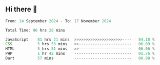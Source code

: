 ## Hi there 👋
<!--START_SECTION:Muni-->

```Javascript
From: 14 September 2024 - To: 17 November 2024

Total Time: 96 hrs 28 mins

JavaScript    81 hrs 21 mins  >>>>>>>>>>>>>>>>>>>>>----   84.18 %
CSS           5 hrs 53 mins   >>-----------------------   06.09 %
HTML          5 hrs 51 mins   >>-----------------------   06.06 %
PHP           1 hr 42 mins    -------------------------   01.76 %
Dart          57 mins         -------------------------   00.98 %
```

<!--END_SECTION:Muni-->
